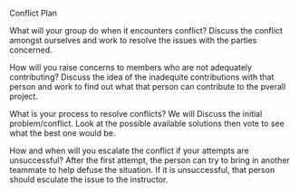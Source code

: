 Conflict Plan

What will your group do when it encounters conflict? 
Discuss the conflict amongst ourselves and work to resolve the issues with the parties concerned.

How will you raise concerns to members who are not adequately contributing?
Discuss the idea of the inadequite contributions with that person and work to find out what that person can contribute to the pverall project.

What is your process to resolve conflicts?
We will Discuss the initial problem/conflict. Look at the possible available solutions then vote to see what the best one would be.

How and when will you escalate the conflict if your attempts are unsuccessful?
After the first attempt, the person can try to bring in another teammate to help defuse the situation. If it is unsuccessful, that person should esculate the issue to the instructor.